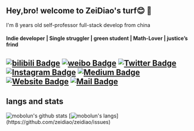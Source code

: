 ## Hey,bro! welcome to ZeiDiao's turf😊 👋
I'm 8 years old self-professor full-stack develop from china

#### Indie developer | Single struggler | green student | Math-Lover | justice’s frind

[![bilibili Badge](https://img.shields.io/badge/-@贼雕-00A1D6?style=flat&labelColor=00A1D6&logo=Bilibili&logoColor=white&link=https://space.bilibili.com/490181478/)](https://space.bilibili.com/490181478/)
[![weibo Badge](https://img.shields.io/badge/-@贼雕-E6162D?style=flat&labelColor=E6162D&logo=Sina-Weibo&logoColor=white&link=https://weibo.com/zeidiao/)](https://weibo.com/zeidiao/)
[![Twitter Badge](https://img.shields.io/badge/-@zeidiao-1DA1F2?style=flat&labelColor=1DA1F2&logo=twitter&logoColor=white&link=https://twitter.com/mobolun)](https://twitter.com/zeidiao)
[![Instagram Badge](https://img.shields.io/badge/-@zeidiao-E4405F?style=flat&labelColor=E4405F&logo=instagram&logoColor=white&link=https://instagram.com/zeidiao/)](https://instagram.com/zeidiao)
[![Medium Badge](https://img.shields.io/badge/-@zeidiao-12100E?style=flat&labelColor=12100E&logo=Medium&link=https://medium.com/@zeidiao)](https://medium.com/@zeidiao)
[![Website Badge](https://img.shields.io/badge/-zeidiao.com-ffffff?style=flat&labelColor=666999&logo=Google-Chrome&logoColor=white&link=https://zeidiao.com)](https://zeidiao.com)
[![Mail Badge](https://img.shields.io/badge/-zeidiao@icloud.com-3693F3?style=flat&labelColor=3693F3&logo=Icloud&logoColor=white&link=mailto:mobolun@icloud.com)](mailto:zeidiao@icloud.com)
---
## langs and stats
![mobolun's github stats](https://github-readme-stats.vercel.app/api?username=zeidiao&theme=gruvbox&show_icons=true)
[![mobolun's langs](https://github-readme-stats.vercel.app/api/top-langs/?username=zeidiao&theme=gruvbox&layout=compact&hide=glsl,)](https://github.com/zeidiao/zeidiao/issues)



<!--
**zeidiao/zeidiao** is a ✨ _special_ ✨ repository because its `README.md` (this file) appears on your GitHub profile.

Here are some ideas to get you started:

- 🔭 I’m currently working on ...
- 🌱 I’m currently learning ...
- 👯 I’m looking to collaborate on ...
- 🤔 I’m looking for help with ...
- 💬 Ask me about ...
- 📫 How to reach me: ...
- 😄 Pronouns: ...
- ⚡ Fun fact: ...
-->
